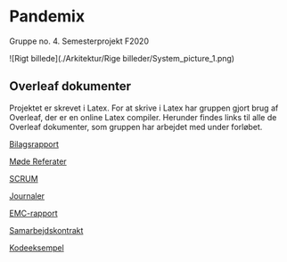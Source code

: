 # Pandemix
Gruppe no. 4. Semesterprojekt F2020

![Rigt billede](./Arkitektur/Rige billeder/System_picture_1.png)

## Overleaf dokumenter

Projektet er skrevet i Latex. For at skrive i Latex har gruppen gjort brug af Overleaf, der er en online Latex compiler. Herunder findes links til alle de Overleaf dokumenter, som gruppen har arbejdet med under forløbet.

[Bilagsrapport](https://www.overleaf.com/4744567293jhxghbqrgryg)

[Møde Referater](https://www.overleaf.com/6178354939frypsgmrvfys)

[SCRUM](https://www.overleaf.com/7629767412dgrhcwymtscp)

[Journaler](https://www.overleaf.com/6542664777nngxjcqhsscc)

[EMC-rapport](https://www.overleaf.com/2145621491fwyhhdcmzbnn)

[Samarbejdskontrakt](https://www.overleaf.com/7638152918mzwvfrnpcqst)

[Kodeeksempel](https://www.overleaf.com/3688422516tmnmgvbcnwhm)
